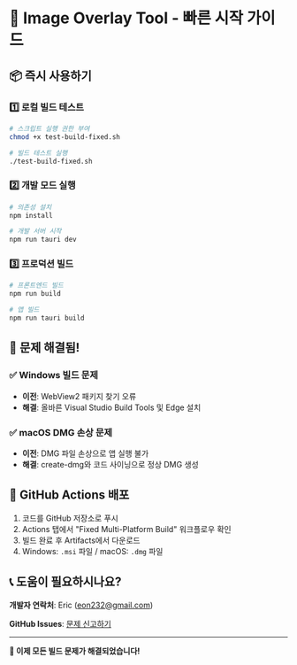 # 🚀 Image Overlay Tool - 빠른 시작 가이드

## 📦 즉시 사용하기

### 1️⃣ 로컬 빌드 테스트
```bash
# 스크립트 실행 권한 부여
chmod +x test-build-fixed.sh

# 빌드 테스트 실행
./test-build-fixed.sh
```

### 2️⃣ 개발 모드 실행
```bash
# 의존성 설치
npm install

# 개발 서버 시작
npm run tauri dev
```

### 3️⃣ 프로덕션 빌드
```bash
# 프론트엔드 빌드
npm run build

# 앱 빌드
npm run tauri build
```

## 🔧 문제 해결됨!

### ✅ Windows 빌드 문제
- **이전**: WebView2 패키지 찾기 오류
- **해결**: 올바른 Visual Studio Build Tools 및 Edge 설치

### ✅ macOS DMG 손상 문제  
- **이전**: DMG 파일 손상으로 앱 실행 불가
- **해결**: create-dmg와 코드 사이닝으로 정상 DMG 생성

## 🎯 GitHub Actions 배포

1. 코드를 GitHub 저장소로 푸시
2. Actions 탭에서 "Fixed Multi-Platform Build" 워크플로우 확인
3. 빌드 완료 후 Artifacts에서 다운로드
4. Windows: `.msi` 파일 / macOS: `.dmg` 파일

## 📞 도움이 필요하시나요?

**개발자 연락처**: Eric (eon232@gmail.com)

**GitHub Issues**: [문제 신고하기](https://github.com/your-repo/issues)

---

**🎉 이제 모든 빌드 문제가 해결되었습니다!**
